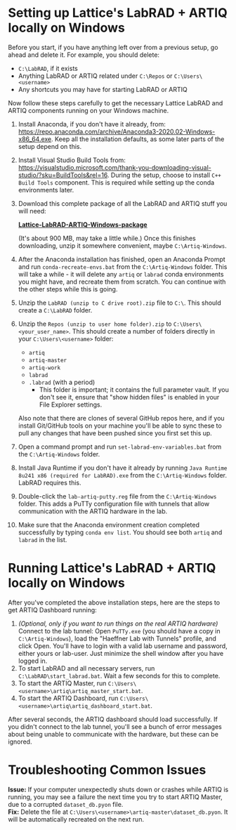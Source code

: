 Setting up Lattice's LabRAD + ARTIQ locally on Windows
==============
Before you start, if you have anything left over from a previous setup, go ahead and delete it. For example, you should delete:
  - `C:\LabRAD`, if it exists
  - Anything LabRAD or ARTIQ related under `C:\Repos` or `C:\Users\<username>`
  - Any shortcuts you may have for starting LabRAD or ARTIQ
  
Now follow these steps carefully to get the necessary Lattice LabRAD and ARTIQ components running on your Windows machine.

1. Install Anaconda, if you don't have it already, from:
https://repo.anaconda.com/archive/Anaconda3-2020.02-Windows-x86_64.exe.
Keep all the installation defaults, as some later parts of the setup depend on this.

2. Install Visual Studio Build Tools from:
https://visualstudio.microsoft.com/thank-you-downloading-visual-studio/?sku=BuildTools&rel=16.
During the setup, choose to install `C++ Build Tools` component. This is required while setting up the conda environments later.

3. Download this complete package of all the LabRAD and ARTIQ stuff you will need: 

    **[Lattice-LabRAD-ARTIQ-Windows-package](https://www.dropbox.com/sh/qe9fhxtldfolaqv/AADFkTKwL77O3U7sHsn5t9nIa?dl=1)**

    (It's about 900 MB, may take a little while.) Once this finishes downloading, unzip it somewhere convenient, maybe `C:\Artiq-Windows`.

4. After the Anaconda installation has finished, open an Anaconda Prompt
and run `conda-recreate-envs.bat` from the `C:\Artiq-Windows` folder.
This will take a while - it will delete any `artiq` or `labrad` conda environments you might have,
and recreate them from scratch. You can continue with the other steps while this is going.

5. Unzip the `LabRAD (unzip to C drive root).zip` file to `C:\`. This should create a `C:\LabRAD` folder.

6. Unzip the `Repos (unzip to user home folder).zip` to `C:\Users\<your_user_name>`.  This should create a number
of folders directly in your `C:\Users\<username>` folder:
    - `artiq`
    - `artiq-master`
    - `artiq-work`
    - `labrad`
    - `.labrad` (with a period)
      - This folder is important; it contains the full parameter vault. If you don't see it, ensure that "show hidden files" is enabled
      in your File Explorer settings.
      
    Also note that there are clones of several GitHub repos here, and if you install Git/GitHub tools on your machine you'll be able
    to sync these to pull any changes that have been pushed since you first set this up.

7. Open a command prompt and run `set-labrad-env-variables.bat` from the `C:\Artiq-Windows` folder.

8. Install Java Runtime if you don't have it already by running `Java Runtime 8u241 x86 (required for LabRAD).exe`
from the `C:\Artiq-Windows` folder. LabRAD requires this.

9. Double-click the `lab-artiq-putty.reg` file from the `C:\Artiq-Windows` folder.
This adds a PuTTy configuration file with tunnels that allow communication with the ARTIQ hardware in the lab.

10. Make sure that the Anaconda environment creation completed successfully by typing `conda env list`. You should see both `artiq` and `labrad` in the list.

Running Lattice's LabRAD + ARTIQ locally on Windows
==============
After you've completed the above installation steps, here are the steps to get ARTIQ Dashboard running:
1. _(Optional, only if you want to run things on the real ARTIQ hardware)_ Connect to the lab tunnel: Open `PuTTy.exe` (you should have a copy in `C:\Artiq-Windows`),
load the "Haeffner Lab with Tunnels" profile, and click Open.
You'll have to login with a valid lab username and password, either yours or lab-user. Just minimize the shell window after you have logged in.
2. To start LabRAD and all necessary servers, run `C:\LabRAD\start_labrad.bat`. Wait a few seconds for this to complete.
3. To start the ARTIQ Master, run `C:\Users\<username>\artiq\artiq_master_start.bat`.
4. To start the ARTIQ Dashboard, run `C:\Users\<username>\artiq\artiq_dashboard_start.bat`.

After several seconds, the ARTIQ dashboard should load successfully. If you didn't connect to the lab tunnel, you'll see a bunch of error messages about being unable to communicate with the hardware, but these can be ignored.

Troubleshooting Common Issues
==============
**Issue:** If your computer unexpectedly shuts down or crashes while ARTIQ is running, you may see a failure
the next time you try to start ARTIQ Master, due to a corrupted `dataset_db.pyon` file.  
**Fix:** Delete the file at `C:\Users\<username>\artiq-master\dataset_db.pyon`. It will be automatically recreated on the next run.
